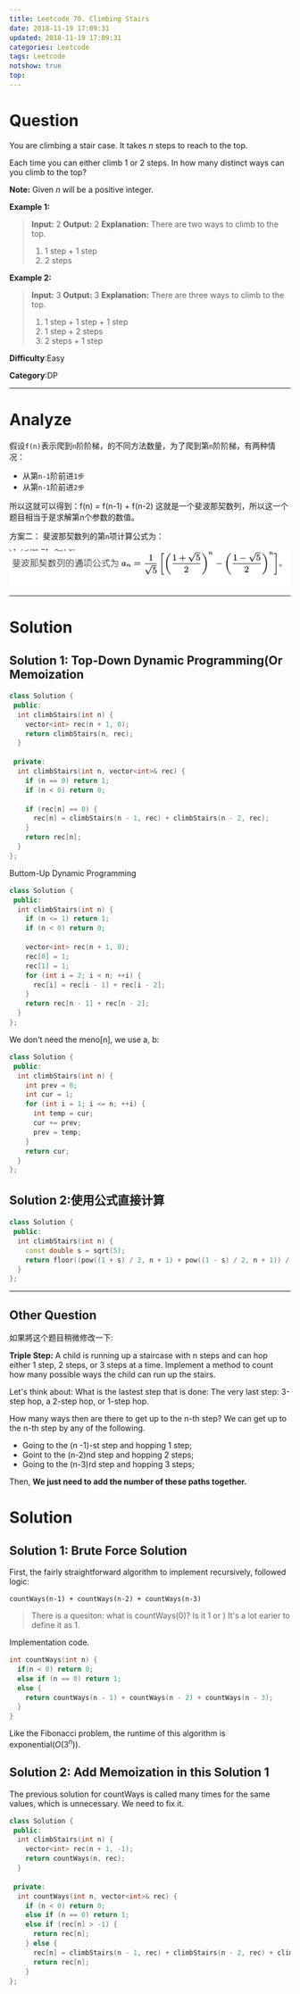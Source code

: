 ```yaml
---
title: Leetcode 70. Climbing Stairs
date: 2018-11-19 17:09:31
updated: 2018-11-19 17:09:31
categories: Leetcode
tags: Leetcode
notshow: true
top:
---
```


# Question

You are climbing a stair case. It takes  _n_  steps to reach to the top.

Each time you can either climb 1 or 2 steps. In how many distinct ways can you climb to the top?

**Note:**  Given  _n_  will be a positive integer.

**Example 1:**

> **Input:** 2
> **Output:** 2
> **Explanation:** There are two ways to climb to the top.
> 1. 1 step + 1 step
> 2. 2 steps

**Example 2:**

> **Input:** 3
> **Output:** 3
> **Explanation:** There are three ways to climb to the top.
> 1. 1 step + 1 step + 1 step
> 2. 1 step + 2 steps
> 3. 2 steps + 1 step

**Difficulty**:Easy

**Category**:DP

<!-- more -->

------------

# Analyze

假设`f(n)`表示爬到`n`阶阶梯，的不同方法数量，为了爬到第`n`阶阶梯，有两种情况：

- 从第`n-1`阶前进`1步`
- 从第`n-1`阶前进`2步`

所以这就可以得到：f(n) = f(n-1) + f(n-2)
这就是一个斐波那契数列，所以这一个题目相当于是求解第n个参数的数值。

方案二： 斐波那契数列的第`n`项计算公式为：

![](/images/in-post/2018-11-19-Leetcode-70-Climbing-Stairs/2018-11-19-18-19-42.png)

------------

# Solution

## Solution 1: Top-Down Dynamic Programming(Or Memoization

```cpp
class Solution {
 public:
  int climbStairs(int n) {
    vector<int> rec(n + 1, 0);
    return climbStairs(n, rec);
  }

 private:
  int climbStairs(int n, vector<int>& rec) {
    if (n == 0) return 1;
    if (n < 0) return 0;
  
    if (rec[n] == 0) {
      rec[n] = climbStairs(n - 1, rec) + climbStairs(n - 2, rec);
    }
    return rec[n];
  }
};
```

Buttom-Up Dynamic Programming

```cpp
class Solution {
 public:
  int climbStairs(int n) {
    if (n <= 1) return 1;
    if (n < 0) return 0;

    vector<int> rec(n + 1, 0);
    rec[0] = 1;
    rec[1] = 1;
    for (int i = 2; i < n; ++i) {
      rec[i] = rec[i - 1] + rec[i - 2];
    }
    return rec[n - 1] + rec[n - 2];
  }
};
```

We don't need the meno[n], we use a, b:

```cpp
class Solution {
 public:
  int climbStairs(int n) {
    int prev = 0;
    int cur = 1;
    for (int i = 1; i <= n; ++i) {
      int temp = cur;
      cur += prev;
      prev = temp;
    }
    return cur;
  }
};
```

## Solution 2:使用公式直接计算

```cpp
class Solution {
 public:
  int climbStairs(int n) {
    const double s = sqrt(5);
    return floor((pow((1 + s) / 2, n + 1) + pow((1 - s) / 2, n + 1)) / s + 0.5);
  }
};
```

------

## Other Question

如果將这个题目稍微修改一下:

**Triple Step:** A child is running up a staircase with n steps and can hop either 1 step, 2 steps, or 3 steps at a time. Implement a method to count how many possible ways the child can run up the stairs.

Let's think about: What is the lastest step that is done: The very last step: 3-step hop, a 2-step hop, or 1-step hop.

How many ways then are there to get up to the n-th step? We can get up to the n-th step by any of the following.

* Going to the (n -1)-st step and hopping 1 step;
* Goint to the (n-2)nd step and hopping 2 steps;
* Going to the (n-3)rd step and hopping 3 steps;

Then, **We just need to add the number of these paths together.**

# Solution

## Solution 1: Brute Force Solution

First, the fairly straightforward algorithm to implement recursively, followed logic:

```
countWays(n-1) + countWays(n-2) + countWays(n-3)
```

> There is a quesiton: what is countWays(0)? Is it 1 or )
> It's a lot earier to define it as 1.

Implementation code.

```cpp
int countWays(int n) {
  if(n < 0) return 0;
  else if (n == 0) return 1;
  else {
    return countWays(n - 1) + countWays(n - 2) + countWays(n - 3);
  }
}
```

Like the Fibonacci problem, the runtime of this algorithm is exponential($O(3^n)$).

## Solution 2: Add Memoization in this Solution 1

The previous solution for countWays is called many times for the same values, which is unnecessary. We need to fix it.

```cpp
class Solution {
 public:
  int climbStairs(int n) {
    vector<int> rec(n + 1, -1);
    return countWays(n, rec);
  }

 private:
  int countWays(int n, vector<int>& rec) {
    if (n < 0) return 0;
    else if (n == 0) return 1;
    else if (rec[n] > -1) {
      return rec[n];
    } else {
      rec[n] = climbStairs(n - 1, rec) + climbStairs(n - 2, rec) + climbStairs(n - 3, rec);
      return rec[n];
    }
};
```